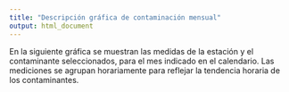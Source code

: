```yaml
---
title: "Descripción gráfica de contaminación mensual"
output: html_document
---
```

En la siguiente gráfica se muestran las medidas de la estación y el contaminante seleccionados, para el mes indicado en el calendario. Las mediciones se agrupan horariamente para reflejar la tendencia horaria de los contaminantes.
